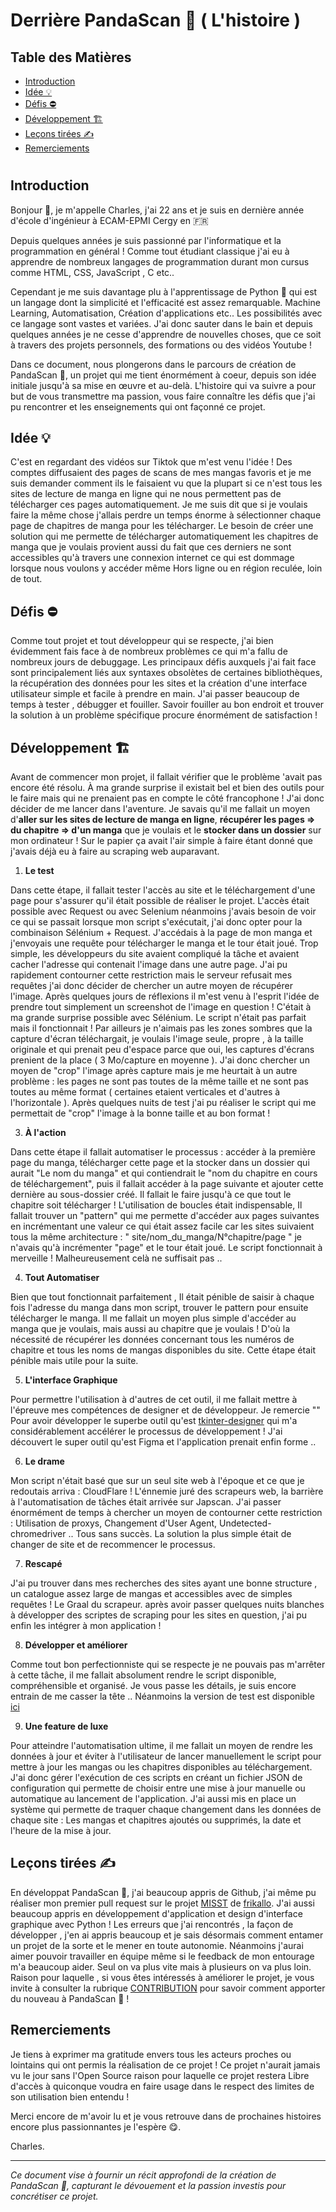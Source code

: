 # Derrière PandaScan 🐼 ( L'histoire )

## Table des Matières
- [Introduction](https://github.com/CAprogs/PandaScan/blob/main/PandaScan/docs/FR/LEARN.fr.md#introduction)
- [Idée 💡](https://github.com/CAprogs/PandaScan/blob/main/PandaScan/docs/FR/LEARN.fr.md#id%C3%A9e-)
- [Défis ⛔️](https://github.com/CAprogs/PandaScan/blob/main/PandaScan/docs/FR/LEARN.fr.md#d%C3%A9fis-%EF%B8%8F)
- [Développement 🏗️](https://github.com/CAprogs/PandaScan/blob/main/PandaScan/docs/FR/LEARN.fr.md#d%C3%A9veloppement-%EF%B8%8F)
- [Leçons tirées ✍️](https://github.com/CAprogs/PandaScan/blob/main/PandaScan/docs/FR/LEARN.fr.md#le%C3%A7ons-tir%C3%A9es-%EF%B8%8F)
- [Remerciements](#remerciements)

#

## **Introduction**

Bonjour 👋, je m'appelle Charles, j'ai 22 ans et je suis en dernière année d'école d'ingénieur à ECAM-EPMI Cergy en 🇫🇷 

Depuis quelques années je suis passionné par l'informatique et la programmation en général ! Comme tout étudiant classique j'ai eu à apprendre de nombreux langages de programmation durant mon cursus comme HTML, CSS, JavaScript , C etc.. 

Cependant je me suis davantage plu à l'apprentissage de Python 🐍 qui est un langage dont la simplicité et l'efficacité est assez remarquable. Machine Learning, Automatisation, Création d'applications etc.. Les possibilités avec ce langage sont vastes et variées. J'ai donc sauter dans le bain et depuis quelques années je ne cesse d'apprendre de nouvelles choses, que ce soit à travers des projets personnels, des formations ou des vidéos Youtube !

Dans ce document, nous plongerons dans le parcours de création de PandaScan 🐼, un projet qui me tient énormément à coeur, depuis son idée initiale jusqu'à sa mise en œuvre et au-delà. L'histoire qui va suivre a pour but de vous transmettre ma passion, vous faire connaître les défis que j'ai pu rencontrer et les enseignements qui ont façonné ce projet.

## Idée 💡
C'est en regardant des vidéos sur Tiktok que m'est venu l'idée ! Des comptes diffusaient des pages de scans de mes mangas favoris et je me suis demander comment ils le faisaient vu que la plupart si ce n'est tous les sites de lecture de manga en ligne qui ne nous permettent pas de télécharger ces pages automatiquement. Je me suis dit que si je voulais faire la même chose j'allais perdre un temps énorme à sélectionner chaque page de chapitres de manga pour les télécharger. Le besoin de créer une solution qui me permette de télécharger automatiquement les chapitres de manga que je voulais provient aussi du fait que ces derniers ne sont accessibles qu'à travers une connexion internet ce qui est dommage lorsque nous voulons y accéder même Hors ligne ou en région reculée, loin de tout. 


## Défis ⛔️
Comme tout projet et tout développeur qui se respecte, j'ai bien évidemment fais face à de nombreux problèmes ce qui m'a fallu de nombreux jours de debuggage. Les principaux défis auxquels j'ai fait face sont  principalement liés aux syntaxes obsolètes de certaines bibliothèques, la récupération des données pour les sites et la création d'une interface utilisateur simple et facile à prendre en main. J'ai passer beaucoup de temps à tester , débugger et fouiller. Savoir fouiller au bon endroit et trouver la solution à un problème spécifique procure énormément de satisfaction !


## Développement 🏗️
Avant de commencer mon projet, il fallait vérifier que le problème 'avait pas encore été résolu. À ma grande surprise il existait bel et bien des outils pour le faire mais qui ne prenaient pas en compte le côté francophone ! J'ai donc décider de me lancer dans l'aventure. Je savais qu'il me fallait un moyen d'**aller sur les sites de lecture de manga en ligne**, **récupérer les pages => du chapitre => d'un manga** que je voulais et le **stocker dans un dossier** sur mon ordinateur ! Sur le papier ça avait l'air simple à faire étant donné que j'avais déjà eu à faire au scraping web auparavant.

1. **Le test**
   
Dans cette étape, il fallait tester l'accès au site et le téléchargement d'une page pour s'assurer qu'il était possible de réaliser le projet.
L'accès était possible avec Request ou avec Selenium néanmoins j'avais besoin de voir ce qui se passait lorsque mon script s'exécutait, j'ai donc opter pour la combinaison Sélénium + Request. J'accédais à la page de mon manga et j'envoyais une requête pour télécharger le manga et le tour était joué. Trop simple, les développeurs du site avaient compliqué la tâche et avaient cacher l'adresse qui contenait l'image dans une autre page. J'ai pu rapidement contourner cette restriction mais le serveur refusait mes requêtes j'ai donc décider de chercher un autre moyen de récupérer l'image. Après quelques jours de réflexions il m'est venu à l'esprit l'idée de prendre tout simplement un screenshot de l'image en question ! C'était à ma grande surprise possible avec Sélénium. Le script n'était pas parfait mais il fonctionnait ! Par ailleurs je n'aimais pas les zones sombres que la capture d'écran téléchargait, je voulais l'image seule, propre , à la taille originale et qui prenait peu d'espace parce que oui, les captures d'écrans prenient de la place ( 3 Mo/capture en moyenne ). J'ai donc chercher un moyen de "crop" l'image après capture mais je me heurtait à un autre problème : les pages ne sont pas toutes de la même taille et ne sont pas toutes au même format ( certaines etaient verticales et d'autres à l'horizontale ). Après quelques nuits de test j'ai pu réaliser le script qui me permettait de "crop" l'image à la bonne taille et au bon format !  

3. **À l'action**
   
Dans cette étape il fallait automatiser le processus : accéder à la première page du manga, télécharger cette page et la stocker dans un dossier qui aurait "Le nom du manga" et qui contiendrait le "nom du chapitre en cours de téléchargement", puis il fallait accéder à la page suivante et ajouter cette dernière au sous-dossier créé. Il fallait le faire jusqu'à ce que tout le chapitre soit télécharger ! L'utilisation de boucles était indispensable, Il fallait trouver un "pattern" qui me permette d'accéder aux pages suivantes en incrémentant une valeur ce qui était assez facile car les sites suivaient tous la même architecture : " site/nom_du_manga/N°chapitre/page " je n'avais qu'à incrémenter "page" et le tour était joué. Le script fonctionnait à merveille ! Malheureusement celà ne suffisait pas ..

4. **Tout Automatiser**

Bien que tout fonctionnait parfaitement , Il était pénible de saisir à chaque fois l'adresse du manga dans mon script, trouver le pattern pour ensuite télécharger le manga. Il me fallait un moyen plus simple d'accéder au manga que je voulais, mais aussi au chapitre que je voulais ! D'où la nécessité de récupérer les données concernant tous les numéros de chapitre et tous les noms de mangas disponibles du site. Cette étape était pénible mais utile pour la suite.

5. **L'interface Graphique**

Pour permettre l'utilisation à d'autres de cet outil, il me fallait mettre à l'épreuve mes compétences de designer et de développeur. Je remercie "" Pour avoir développer le superbe outil qu'est [tkinter-designer]() qui m'a considérablement accélérer le processus de développement ! J'ai découvert le super outil qu'est Figma et l'application prenait enfin forme ..

6. **Le drame**

Mon script n'était basé que sur un seul site web à l'époque et ce que je redoutais arriva : CloudFlare ! L'énnemie juré des scrapeurs web, la barrière à l'automatisation de tâches était arrivée sur Japscan. J'ai passer énormément de temps à chercher un moyen de contourner cette restriction : Utilisation de proxys, Changement d'User Agent, Undetected-chromedriver .. Tous sans succès. La solution la plus simple était de changer de site et de recommencer le processus.

7. **Rescapé**

J'ai pu trouver dans mes recherches des sites ayant une bonne structure , un catalogue assez large de mangas et accessibles avec de simples requêtes ! Le Graal du scrapeur. après avoir passer quelques nuits blanches à développer des scriptes de scraping pour les sites en question, j'ai pu enfin les intégrer à mon application !

8. **Développer et améliorer**

Comme tout bon perfectionniste qui se respecte je ne pouvais pas m'arrêter à cette tâche, il me fallait absolument rendre le script disponible, compréhensible et organisé. Je vous passe les détails, je suis encore entrain de me casser la tête .. Néanmoins la version de test est disponible [ici]()

9. **Une feature de luxe**

Pour atteindre l'automatisation ultime, il me fallait un moyen de rendre les données à jour et éviter à l'utilisateur de lancer manuellement le script pour mettre à jour les mangas ou les chapitres disponibles au téléchargement. J'ai donc gérer l'exécution de ces scripts en créant un fichier JSON de configuration qui permette de choisir entre une mise à jour manuelle ou automatique au lancement de l'application. J'ai aussi mis en place un système qui permette de traquer chaque changement dans les données de chaque site : Les mangas et chapitres ajoutés ou supprimés, la date et l'heure de la mise à jour. 

## Leçons tirées ✍️

En développat PandaScan 🐼, j'ai beaucoup appris de Github, j'ai même pu réaliser mon premier pull request sur le projet [MISST]() de [frikallo](). 
J'ai aussi beaucoup appris en développement d'application et design d'interface graphique avec Python ! Les erreurs que j'ai rencontrés , la façon de développer , j'en ai appris beaucoup et je sais désormais comment entamer un projet de la sorte et le mener en toute autonomie. Néanmoins j'aurai aimer pouvoir travailler en équipe même si le feedback de mon entourage m'a beaucoup aider. Seul on va plus vite mais à plusieurs on va plus loin. Raison pour laquelle , si vous êtes intéressés à améliorer le projet, je vous invite à consulter la rubrique [CONTRIBUTION]() pour savoir comment apporter du nouveau à PandaScan 🐼 !


## Remerciements
Je tiens à exprimer ma gratitude envers tous les acteurs proches ou lointains qui ont permis la réalisation de ce projet ! Ce projet n'aurait jamais vu le jour sans l'Open Source raison pour laquelle ce projet restera Libre d'accès à quiconque voudra en faire usage dans le respect des limites de son utilisation bien entendu ! 

Merci encore de m'avoir lu et je vous retrouve dans de prochaines histoires encore plus passionnantes je l'espère 😋.


Charles.

---

*Ce document vise à fournir un récit approfondi de la création de PandaScan 🐼, capturant le dévouement et la passion investis pour concrétiser ce projet.*
